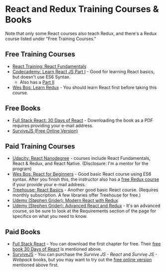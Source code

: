 # React and Redux Training Courses & Books

Note that only some React courses also teach Redux, and there's a Redux course listed under "Free Training Courses."

## Free Training Courses
* [React Training: React Fundamentals](https://reacttraining.com/online/react-fundamentals)
* [Codecademy: Learn React JS Part I](https://www.codecademy.com/learn/react-101) - Good for learning React basics, but doesn't use ES6 Syntax.
  * Also has a [Part II](https://www.codecademy.com/learn/react-102)
* [Wes Bos: Learn Redux](https://learnredux.com) - You should learn React first before taking this course.

## Free Books
* [Full Stack React: 30 Days of React](https://www.fullstackreact.com/30-days-of-react/) - Downloading the book as a PDF requires providing your e-mail address.
* [SurviveJS (Free Online Version)](https://survivejs.com/webpack/preface/)

## Paid Training Courses 
* [Udacity: React Nanodegree](https://www.udacity.com/course/react-nanodegree--nd019) - courses include React Fundamentals, React & Redux, and React Native. (Disclosure: I'm a mentor for the program)
* [Wes Bos: React for Beginners](https://reactforbeginners.com) - Good basic React course using ES6 syntax. After you finish this, the instructor also has a [free Redux course](https://learnredux.com) if your provide your e-mail address.
* [Treehouse: React Basics](https://teamtreehouse.com/library/react-basics) - Another good basic React course. (Requires monthly subscription. A few libraries offer Treehouse for free.)
* [Udemy (Stephen Grider): Modern React with Redux](https://www.udemy.com/react-redux)
* [Udemy (Stephen Grider): Advanced React and Redux](https://www.udemy.com/react-redux-tutorial/) - It's an advanced course, so be sure to look at the Requirements section of the page for specifics on what you need to know.

## Paid Books
* [Full Stack React](https://www.fullstackreact.com) - You can download the first chapter for free. Their [free book 30 Days of React](https://www.fullstackreact.com/30-days-of-react) is mentioned above.
* [SurviveJS](https://survivejs.com) - You can purchase the _Survive JS - React_ and _Survive JS - Webpack_ books, but you may want to try out the [free online version](https://survivejs.com/webpack/preface/) mentioned above first.
